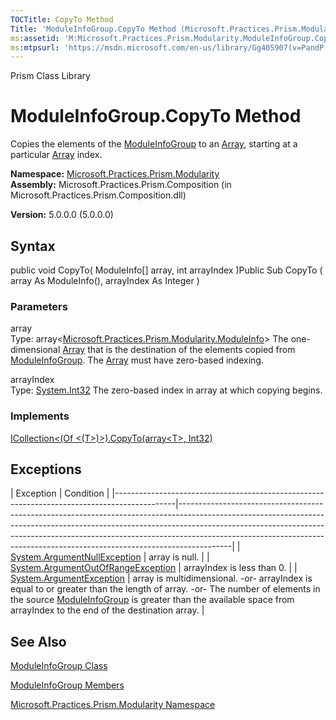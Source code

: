 ```yaml
---
TOCTitle: CopyTo Method
Title: 'ModuleInfoGroup.CopyTo Method (Microsoft.Practices.Prism.Modularity)'
ms:assetid: 'M:Microsoft.Practices.Prism.Modularity.ModuleInfoGroup.CopyTo(Microsoft.Practices.Prism.Modularity.ModuleInfo[],System.Int32)'
ms:mtpsurl: 'https://msdn.microsoft.com/en-us/library/Gg405907(v=PandP.50)'
---
```


Prism Class Library

ModuleInfoGroup.CopyTo Method
=================================

Copies the elements of the [ModuleInfoGroup](https://msdn.microsoft.com/t:microsoft.practices.prism.modularity.moduleinfogroup) to an [Array](http://msdn.microsoft.com/en-us/library/czz5hkty), starting at a particular [Array](http://msdn.microsoft.com/en-us/library/czz5hkty) index.

**Namespace:** [Microsoft.Practices.Prism.Modularity](https://msdn.microsoft.com/n:microsoft.practices.prism.modularity)
**Assembly:** Microsoft.Practices.Prism.Composition (in Microsoft.Practices.Prism.Composition.dll)

**Version:** 5.0.0.0 (5.0.0.0)

## Syntax


public void CopyTo( ModuleInfo[] array, int arrayIndex )Public Sub CopyTo ( array As ModuleInfo(), arrayIndex As Integer )

### Parameters

array  
Type: array&lt;[Microsoft.Practices.Prism.Modularity.ModuleInfo](https://msdn.microsoft.com/t:microsoft.practices.prism.modularity.moduleinfo)&gt;
The one-dimensional [Array](http://msdn.microsoft.com/en-us/library/czz5hkty) that is the destination of the elements copied from [ModuleInfoGroup](https://msdn.microsoft.com/t:microsoft.practices.prism.modularity.moduleinfogroup). The [Array](http://msdn.microsoft.com/en-us/library/czz5hkty) must have zero-based indexing.

arrayIndex  
Type: [System.Int32](http://msdn.microsoft.com/en-us/library/td2s409d)
The zero-based index in array at which copying begins.

### Implements

[ICollection&lt;(Of &lt;(T&gt;)&gt;).CopyTo(array&lt;T&gt;, Int32)](http://msdn.microsoft.com/en-us/library/0efx51xw)

Exceptions
----------

<span id="exceptionsToggle"></span>
| Exception                                                                                   | Condition                                                                                                                                                                                                                                                                                                                           |
|---------------------------------------------------------------------------------------------|-------------------------------------------------------------------------------------------------------------------------------------------------------------------------------------------------------------------------------------------------------------------------------------------------------------------------------------|
| [System.ArgumentNullException](http://msdn.microsoft.com/en-us/library/27426hcy)       | array is null.                                                                                                                                                                                                                                                                                                                      |
| [System.ArgumentOutOfRangeException](http://msdn.microsoft.com/en-us/library/8xt94y6e) | arrayIndex is less than 0.                                                                                                                                                                                                                                                                                                          |
| [System.ArgumentException](http://msdn.microsoft.com/en-us/library/3w1b3114)           | array is multidimensional. -or- arrayIndex is equal to or greater than the length of array. -or- The number of elements in the source [ModuleInfoGroup](https://msdn.microsoft.com/t:microsoft.practices.prism.modularity.moduleinfogroup) is greater than the available space from arrayIndex to the end of the destination array. |

See Also
--------


[ModuleInfoGroup Class](https://msdn.microsoft.com/t:microsoft.practices.prism.modularity.moduleinfogroup)

[ModuleInfoGroup Members](https://msdn.microsoft.com/allmembers.t:microsoft.practices.prism.modularity.moduleinfogroup)

[Microsoft.Practices.Prism.Modularity Namespace](https://msdn.microsoft.com/n:microsoft.practices.prism.modularity)
